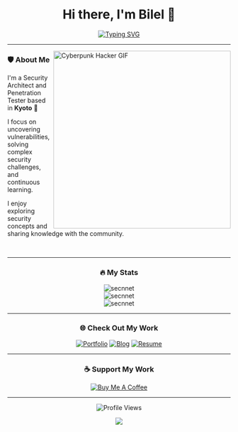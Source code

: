 <div align="center">

# Hi there, I'm Bilel 👋

[![Typing SVG](https://readme-typing-svg.demolab.com?font=Fira+Code&pause=1000&color=277FF7&center=true&random=true&width=435&lines=Security+Architect;Penetration+Tester;Vulnerability+Researcher;Continuous+Learner;SIEM+Engineering;Security+Engineering)](https://git.io/typing-svg)

</div>

---

<img align="right" alt="Cyberpunk Hacker GIF" width="400" src="https://media2.giphy.com/media/v1.Y2lkPTc5MGI3NjExNWxndDhhbmd4eXk1eWZ4djUyNGVpdDE1dmhmeHRlZHgwbmNlMmdpZCZlcD12MV9pbnRlcm5hbF9naWZfYnlfaWQmY3Q9Zw/10PixLlze8fYiI/giphy.gif">


### 🛡️ About Me

I'm a Security Architect and Penetration Tester based in **Kyoto** 🏯

I focus on uncovering vulnerabilities, solving complex security challenges, and continuous learning.

I enjoy exploring security concepts and sharing knowledge with the community.

<br clear="right"/>

---

<div align="center">

### 🔥 My Stats

<img src="https://github-readme-streak-stats.herokuapp.com/?user=secnnet&theme=tokyonight&hide_border=true" alt="secnnet" />

<br/>

<img src="https://github-readme-stats.vercel.app/api?username=secnnet&show_icons=true&theme=tokyonight&hide_border=true&count_private=true" alt="secnnet" />

<br/>

<img src="https://github-readme-stats.vercel.app/api/top-langs/?username=secnnet&layout=compact&theme=tokyonight&hide_border=true" alt="secnnet" />

</div>

---

<div align="center">

### 🌐 Check Out My Work

[![Portfolio](https://img.shields.io/badge/Portfolio-FF5722?style=for-the-badge&logo=todoist&logoColor=white)](https://secnnet.github.io/BilelPortfolio/)
[![Blog](https://img.shields.io/badge/Medium-12100E?style=for-the-badge&logo=medium&logoColor=white)](https://medium.com/@bil3l)
[![Resume](https://img.shields.io/badge/Resume-4285F4?style=for-the-badge&logo=google-drive&logoColor=white)](./Resume.pdf)

</div>

---

<div align="center">

### ☕ Support My Work

[![Buy Me A Coffee](https://img.shields.io/badge/Buy%20Me%20A%20Coffee-FFDD00?style=for-the-badge&logo=buy-me-a-coffee&logoColor=black)](https://buymeacoffee.com/your-profile)

</div>

---

<div align="center">

![Profile Views](https://komarev.com/ghpvc/?username=secnnet&color=brightgreen&style=flat-square)

<img src="https://raw.githubusercontent.com/Trilokia/Trilokia/379277808c61ef204768a61bbc5d25bc7798ccf1/bottom_header.svg" />

</div>

